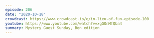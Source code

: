 ```yaml
---
episode: 206
date: "2020-10-18"
crowdcast: https://www.crowdcast.io/e/in-lieu-of-fun-episode-100
youtube: https://www.youtube.com/watch?v=xgGOnMfQba4
summary: Mystery Guest Sunday, Ben edition
---
```

